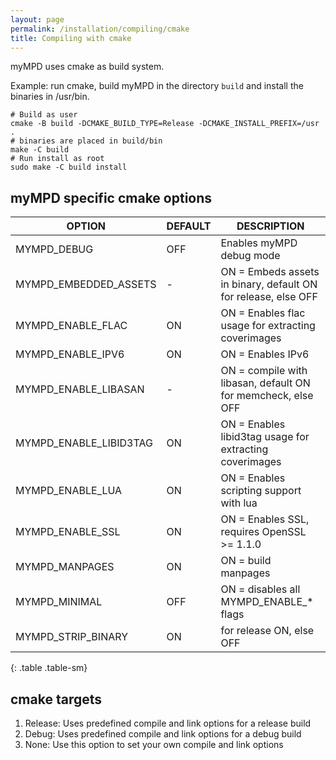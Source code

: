 ```yaml
---
layout: page
permalink: /installation/compiling/cmake
title: Compiling with cmake
---
```


myMPD uses cmake as build system.

Example: run cmake, build myMPD in the directory `build` and install the binaries in /usr/bin.

```
# Build as user
cmake -B build -DCMAKE_BUILD_TYPE=Release -DCMAKE_INSTALL_PREFIX=/usr .
# binaries are placed in build/bin
make -C build
# Run install as root
sudo make -C build install
```

## myMPD specific cmake options

| OPTION | DEFAULT | DESCRIPTION |
| ------ | ------- | ----------- |
| MYMPD_DEBUG | OFF | Enables myMPD debug mode |
| MYMPD_EMBEDDED_ASSETS | - | ON = Embeds assets in binary, default ON for release, else OFF |
| MYMPD_ENABLE_FLAC | ON | ON = Enables flac usage for extracting coverimages |
| MYMPD_ENABLE_IPV6 | ON | ON = Enables IPv6 |
| MYMPD_ENABLE_LIBASAN | - | ON = compile with libasan, default ON for memcheck, else OFF |
| MYMPD_ENABLE_LIBID3TAG | ON | ON = Enables libid3tag usage for extracting coverimages |
| MYMPD_ENABLE_LUA | ON | ON = Enables scripting support with lua |
| MYMPD_ENABLE_SSL | ON | ON = Enables SSL, requires OpenSSL >= 1.1.0 |
| MYMPD_MANPAGES | ON | ON = build manpages |
| MYMPD_MINIMAL | OFF | ON = disables all MYMPD_ENABLE_* flags |
| MYMPD_STRIP_BINARY | ON | for release ON, else OFF |
{: .table .table-sm}

## cmake targets

1. Release: Uses predefined compile and link options for a release build
2. Debug: Uses predefined compile and link options for a debug build
3. None: Use this option to set your own compile and link options
